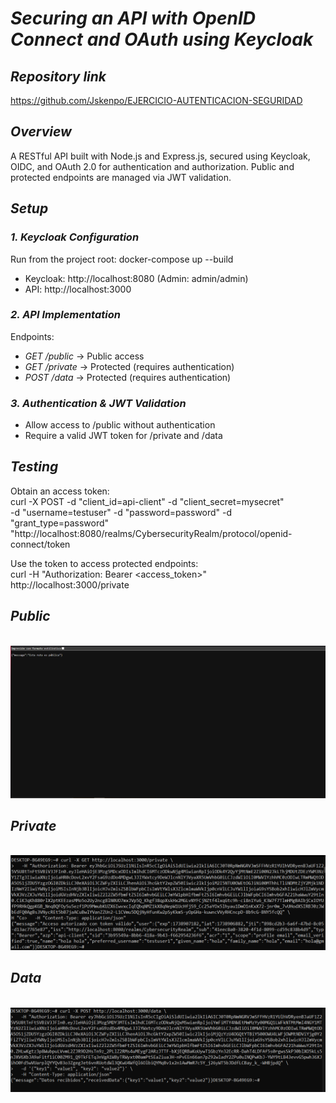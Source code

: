 # *Securing an API with OpenID Connect and OAuth using Keycloak*  

## *Repository link*  
https://github.com/Jskenpo/EJERCICIO-AUTENTICACION-SEGURIDAD

## *Overview*  
A RESTful API built with Node.js and Express.js, secured using Keycloak, OIDC, and OAuth 2.0 for authentication and authorization. Public and protected endpoints are managed via JWT validation.

## *Setup*  

### *1. Keycloak Configuration*  
Run from the project root: docker-compose up --build

- Keycloak: http://localhost:8080 (Admin: admin/admin)
- API: http://localhost:3000


### *2. API Implementation*  
Endpoints:  
- *GET /public* → Public access  
- *GET /private* → Protected (requires authentication)  
- *POST /data* → Protected (requires authentication)  

### *3. Authentication & JWT Validation*  
- Allow access to /public without authentication  
- Require a valid JWT token for /private and /data  

## *Testing*  
Obtain an access token:  
curl -X POST -d "client_id=api-client" -d "client_secret=mysecret" \
  -d "username=testuser" -d "password=password" -d "grant_type=password" \
  "http://localhost:8080/realms/CybersecurityRealm/protocol/openid-connect/token

Use the token to access protected endpoints:  
curl -H "Authorization: Bearer <access_token>" http://localhost:3000/private

## *Public*
<p align="center">
  <br>
  <img src="img/public.png" alt="wb" width="600">
  <br>
</p>

## *Private*
<p align="center">
  <br>
  <img src="img/private.png" alt="wb1" width="600">
  <br>
</p>

## *Data*
<p align="center">
  <br>
  <img src="img/data.png" alt="wb2" width="600">
  <br>
</p>